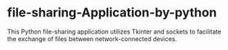 # file-sharing-Application-by-python
This Python file-sharing application utilizes Tkinter and sockets to facilitate the exchange of files between network-connected devices. 
